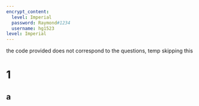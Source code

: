 ```yaml
---
encrypt_content:
  level: Imperial
  password: Raymond#1234
  username: hg1523
level: Imperial
---
```


the code provided does not correspond to the questions, temp skipping this
# 1
## a

```java

```